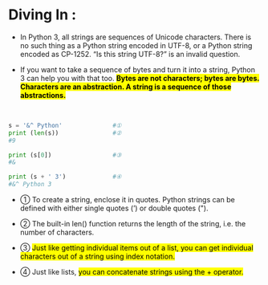 # Diving In :

- In Python 3, all strings are sequences of Unicode characters. There is no such thing as a Python string encoded in UTF-8, or a Python string encoded as CP-1252. “Is this string UTF-8?” is an invalid question.

- If you want to take a sequence of bytes and turn it into a string, Python 3 can help you with that too. **<mark>Bytes are not characters; bytes are bytes. Characters are an abstraction. A string is a sequence of those abstractions.</mark>**
</br>

```python
s = '&^ Python'              #①
print (len(s))               #②
#9

print (s[0])                 #③
#&

print (s + ' 3')             #④
#&^ Python 3
```

- ① To create a string, enclose it in quotes. Python strings can be defined with either single quotes (’) or double quotes (").

- ② The built-in len() function returns the length of the string, i.e. the number of characters.
- ③ <mark>Just like getting individual items out of a list, you can get individual characters out of a string using index notation.</mark>

- ④ Just like lists, <mark>you can concatenate strings using the + operator.</mark>
